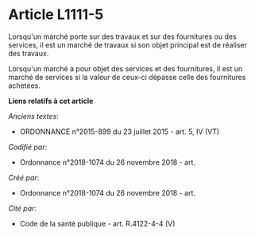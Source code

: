# Article L1111-5

Lorsqu'un marché porte sur des travaux et sur des fournitures ou des services, il est un marché de travaux si son objet
principal est de réaliser des travaux.

Lorsqu'un marché a pour objet des services et des fournitures, il est un marché de services si la valeur de ceux-ci dépasse
celle des fournitures achetées.

**Liens relatifs à cet article**

_Anciens textes_:

  - ORDONNANCE n°2015-899 du 23 juillet 2015 - art. 5, IV (VT)

_Codifié par_:

  - Ordonnance n°2018-1074 du 26 novembre 2018 - art.

_Créé par_:

  - Ordonnance n°2018-1074 du 26 novembre 2018 - art.

_Cité par_:

  - Code de la santé publique - art. R.4122-4-4 (V)

